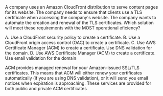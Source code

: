 A company uses an Amazon CloudFront distribution to serve content pages for its website. The company needs to ensure that clients use a TLS certificate when accessing the company's website. The company wants to automate the creation and renewal of the TLS certificates. Which solution will meet these requirements with the MOST operational eficiency? 

A. Use a CloudFront security policy to create a certificate. 
B. Use a CloudFront origin access control (OAC) to create a certificate. 
C. Use AWS Certificate Manager (ACM) to create a certificate. Use DNS validation for the domain. 
D. Use AWS Certificate Manager (ACM) to create a certificate. Use email validation for the domain


ACM provides managed renewal for your Amazon-issued SSL/TLS certificates. This means that ACM will either renew your certificates automatically (if you are using DNS validation), or it will send you email notices when expiration is approaching. These services are provided for both public and private ACM certificates